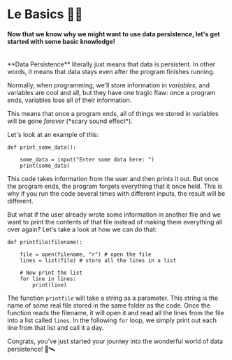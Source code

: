 # Le Basics 🐣🐥

#### Now that we know why we might want to use data persistence, let's get started with some basic knowledge!

<br>
**Data Persistence** literally just means that data is persistent. In other words, it means that data stays even after the program finishes running.

Normally, when programming, we'll store information in *variables*, and variables are cool and all, but they have one tragic flaw: once a program ends, variables lose all of their information.

This means that once a program ends, all of things we stored in variables will be gone *forever* (\*scary sound effect\*).

Let's look at an example of this:

```
def print_some_data():

    some_data = input("Enter some data here: ")
    print(some_data)

```
This code takes information from the user and then prints it out. But once the program ends, the program forgets everything that it once held. This is why if you run the code several times with different inputs, the result will be different.

But what if the user already wrote some information in another file and we want to print the contents of that file instead of making them everything all over again? Let's take a look at how we can do that:

```
def printfile(filename):

    file = open(filename, "r") # open the file
    lines = list(file) # store all the lines in a list

    # Now print the list
    for line in lines:
        print(line)

```

The function `printfile` will take a string as a parameter. This string is the name of some real file stored in the same folder as the code. Once the function reads the filename, it will open it and read all the lines from the file into a list called `lines`. In the following `for` loop, we simply print out each line from that list and call it a day.

Congrats, you've just started your journey into the wonderful world of data persistence! 🚀🛰
